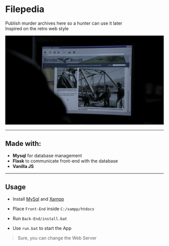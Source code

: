 # Filepedia

Publish murder archives here so a hunter can use it later  
Inspired on the retro web style  

<img src="https://github.com/alaanvv/Image-Database/blob/main/Filepedia/supernatural-archive.png?raw=true">

---

## Made with:  
- **Mysql** for database management  
- **Flask** to communicate front-end with the database  
- **Vanilla JS**

---

## Usage
- Install [MySql](https://dev.mysql.com/downloads/installer/) and [Xampp](https://www.apachefriends.org/download.html)
- Place `Front-End` inside `C:/xampp/htdocs`
- Run `Back-End/install.bat`

- Use `run.bat` to start the App

> Sure, you can change the Web Server

